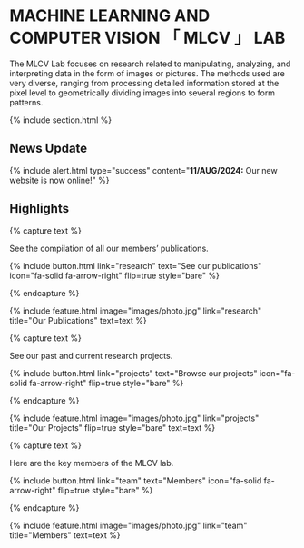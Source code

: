 ---
---

# MACHINE LEARNING AND COMPUTER VISION 「 MLCV 」 LAB

The MLCV Lab focuses on research related to manipulating, analyzing, and interpreting data in the form of images or pictures. The methods used are very diverse, ranging from processing detailed information stored at the pixel level to geometrically dividing images into several regions to form patterns.

{% include section.html %}

## News Update 

{% include alert.html type="success" content="**11/AUG/2024:** Our new website is now online!" %}

## Highlights

{% capture text %}

See the compilation of all our members’ publications.

{%
  include button.html
  link="research"
  text="See our publications"
  icon="fa-solid fa-arrow-right"
  flip=true
  style="bare"
%}

{% endcapture %}

{%
  include feature.html
  image="images/photo.jpg"
  link="research"
  title="Our Publications"
  text=text
%}

{% capture text %}

See our past and current research projects.

{%
  include button.html
  link="projects"
  text="Browse our projects"
  icon="fa-solid fa-arrow-right"
  flip=true
  style="bare"
%}

{% endcapture %}

{%
  include feature.html
  image="images/photo.jpg"
  link="projects"
  title="Our Projects"
  flip=true
  style="bare"
  text=text
%}

{% capture text %}

Here are the key members of the MLCV lab.

{%
  include button.html
  link="team"
  text="Members"
  icon="fa-solid fa-arrow-right"
  flip=true
  style="bare"
%}

{% endcapture %}

{%
  include feature.html
  image="images/photo.jpg"
  link="team"
  title="Members"
  text=text
%}
